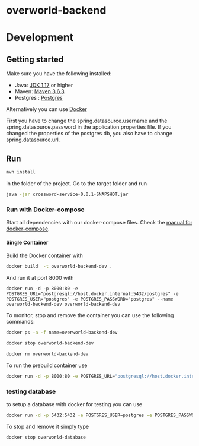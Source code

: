 # overworld-backend

# Development
## Getting started
Make sure you have the following installed:

- Java: [JDK 1.17](https://www.oracle.com/java/technologies/javase/jdk17-archive-downloads.html) or higher
- Maven: [Maven 3.6.3](https://maven.apache.org/download.cgi)
- Postgres : [Postgres](https://www.postgresql.org/download/)

Alternatively you can use [Docker](https://www.docker.com/)

First you have to change the spring.datasource.username and the spring.datasource.password in the application.properties file. If you changed the properties of the postgres db, you also have to change spring.datasource.url.

## Run 

```sh
mvn install
```
in the folder of the project.
Go to the target folder and run 
```sh
java -jar crossword-service-0.0.1-SNAPSHOT.jar
```

### Run with Docker-compose

Start all dependencies with our docker-compose files.
Check the [manual for docker-compose](https://github.com/Gamify-IT/docs/blob/main/dev-manuals/docker-compose/docker-compose.md).

#### Single Container

Build the Docker container with
```sh
docker build  -t overworld-backend-dev .
```
And run it at port 8000 with 
```
docker run -d -p 8000:80 -e POSTGRES_URL="postgresql://host.docker.internal:5432/postgres" -e POSTGRES_USER="postgres" -e POSTGRES_PASSWORD="postgres" --name overworld-backend-dev overworld-backend-dev
```

To monitor, stop and remove the container you can use the following commands:
```sh
docker ps -a -f name=overworld-backend-dev
```
```sh
docker stop overworld-backend-dev
```
```sh
docker rm overworld-backend-dev
```

To run the prebuild container use
```sh
docker run -d -p 8000:80 -e POSTGRES_URL="postgresql://host.docker.internal:5432/postgres" -e POSTGRES_USER="postgres" -e POSTGRES_PASSWORD="postgres" --name overworld-backend ghcr.io/gamify-it/overworld-backend:latest
```


### testing database
to setup a database with docker for testing you can use
```sh
docker run -d -p 5432:5432 -e POSTGRES_USER=postgres -e POSTGRES_PASSWORD=postgres -e POSTGRES_DB=postgres  --rm --name overworld-database postgres
```
To stop and remove it simply type
```sh
docker stop overworld-database
```